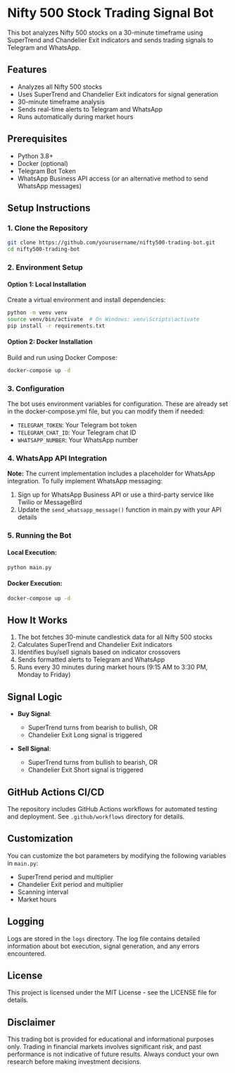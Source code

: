 # Nifty 500 Stock Trading Signal Bot

This bot analyzes Nifty 500 stocks on a 30-minute timeframe using SuperTrend and Chandelier Exit indicators and sends trading signals to Telegram and WhatsApp.

## Features

- Analyzes all Nifty 500 stocks
- Uses SuperTrend and Chandelier Exit indicators for signal generation
- 30-minute timeframe analysis
- Sends real-time alerts to Telegram and WhatsApp
- Runs automatically during market hours

## Prerequisites

- Python 3.8+
- Docker (optional)
- Telegram Bot Token
- WhatsApp Business API access (or an alternative method to send WhatsApp messages)

## Setup Instructions

### 1. Clone the Repository

```bash
git clone https://github.com/yourusername/nifty500-trading-bot.git
cd nifty500-trading-bot
```

### 2. Environment Setup

#### Option 1: Local Installation

Create a virtual environment and install dependencies:

```bash
python -m venv venv
source venv/bin/activate  # On Windows: venv\Scripts\activate
pip install -r requirements.txt
```

#### Option 2: Docker Installation

Build and run using Docker Compose:

```bash
docker-compose up -d
```

### 3. Configuration

The bot uses environment variables for configuration. These are already set in the docker-compose.yml file, but you can modify them if needed:

- `TELEGRAM_TOKEN`: Your Telegram bot token
- `TELEGRAM_CHAT_ID`: Your Telegram chat ID
- `WHATSAPP_NUMBER`: Your WhatsApp number

### 4. WhatsApp API Integration

**Note:** The current implementation includes a placeholder for WhatsApp integration. To fully implement WhatsApp messaging:

1. Sign up for WhatsApp Business API or use a third-party service like Twilio or MessageBird
2. Update the `send_whatsapp_message()` function in main.py with your API details

### 5. Running the Bot

#### Local Execution:

```bash
python main.py
```

#### Docker Execution:

```bash
docker-compose up -d
```

## How It Works

1. The bot fetches 30-minute candlestick data for all Nifty 500 stocks
2. Calculates SuperTrend and Chandelier Exit indicators
3. Identifies buy/sell signals based on indicator crossovers
4. Sends formatted alerts to Telegram and WhatsApp
5. Runs every 30 minutes during market hours (9:15 AM to 3:30 PM, Monday to Friday)

## Signal Logic

- **Buy Signal**:
  - SuperTrend turns from bearish to bullish, OR
  - Chandelier Exit Long signal is triggered

- **Sell Signal**:
  - SuperTrend turns from bullish to bearish, OR
  - Chandelier Exit Short signal is triggered

## GitHub Actions CI/CD

The repository includes GitHub Actions workflows for automated testing and deployment. See `.github/workflows` directory for details.

## Customization

You can customize the bot parameters by modifying the following variables in `main.py`:

- SuperTrend period and multiplier
- Chandelier Exit period and multiplier
- Scanning interval
- Market hours

## Logging

Logs are stored in the `logs` directory. The log file contains detailed information about bot execution, signal generation, and any errors encountered.

## License

This project is licensed under the MIT License - see the LICENSE file for details.

## Disclaimer

This trading bot is provided for educational and informational purposes only. Trading in financial markets involves significant risk, and past performance is not indicative of future results. Always conduct your own research before making investment decisions.
